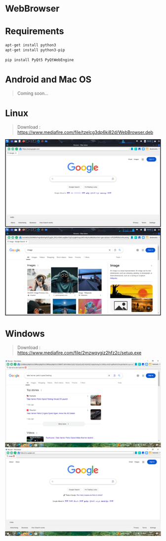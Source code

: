 # WebBrowser

# Requirements
```
apt-get install python3
apt-get install python3-pip

pip install PyQt5 PyQtWebEngine
```

# Android and Mac OS

> Coming soon...


# Linux

> Download : https://www.mediafire.com/file/tzelcg3dp6ki82d/WebBrowser.deb

![](img/1.png)
![](img/2.png)

# Windows

> Download : https://www.mediafire.com/file/2mzwqygiz2hfz2c/setup.exe

![](img/win1.png)
![](img/win2.png)
